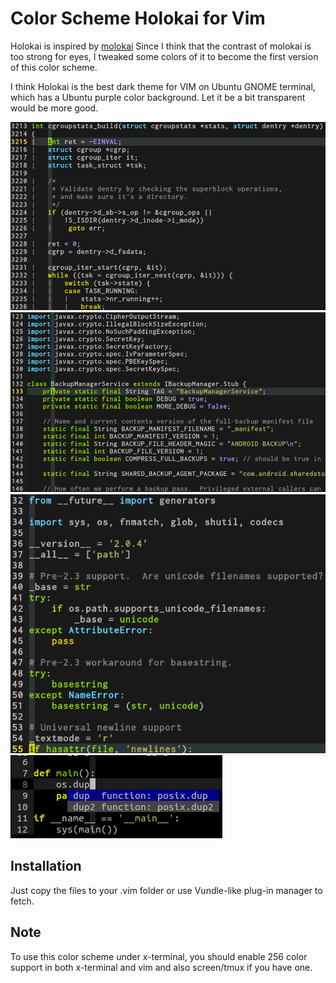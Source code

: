 # Color Scheme Holokai for Vim

Holokai is inspired by [molokai](http://github.com/tomasr/molokai)
Since I think that the contrast of molokai is too strong for eyes, I tweaked
some colors of it to become the first version of this color scheme.

I think Holokai is the best dark theme for VIM on Ubuntu GNOME terminal, which
has a Ubuntu purple color background. Let it be a bit transparent would be
more good.

![screenshot](https://raw.githubusercontent.com/changyuheng/color-scheme-holokai-for-vim/master/c_in_kernel.png)
![screenshot](https://raw.githubusercontent.com/changyuheng/color-scheme-holokai-for-vim/master/java_in_android.png)
![screenshot](https://raw.githubusercontent.com/changyuheng/color-scheme-holokai-for-vim/master/python_in_transolution.png)
![screenshot](https://raw.githubusercontent.com/changyuheng/color-scheme-holokai-for-vim/master/pmenu.png)

## Installation
Just copy the files to your .vim folder or use Vundle-like plug-in manager to
fetch.

## Note
To use this color scheme under x-terminal, you should enable 256 color support
in both x-terminal and vim and also screen/tmux if you have one.
